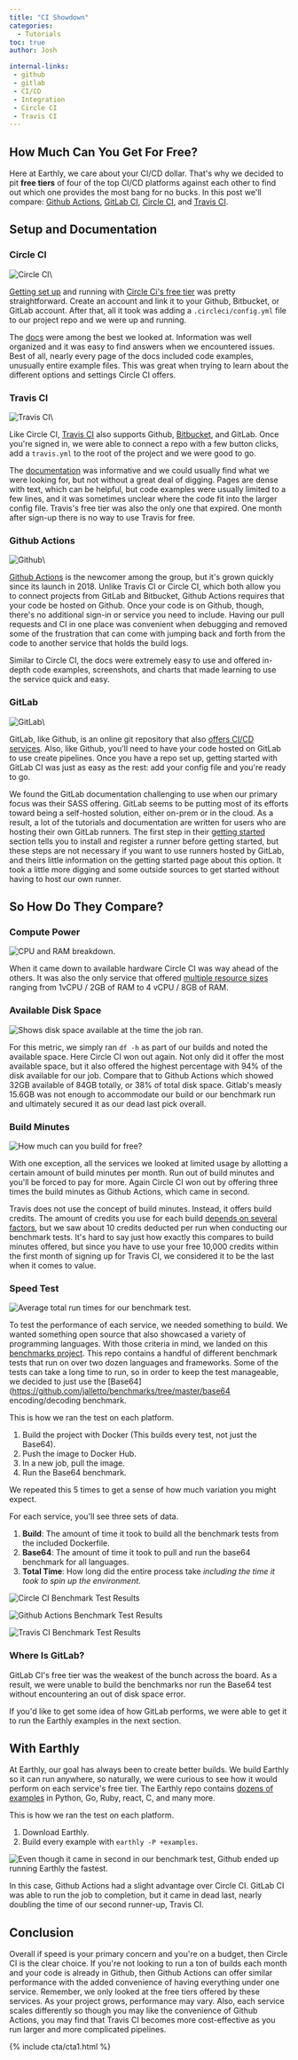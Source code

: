 ```yaml
---
title: "CI Showdown"
categories:
  - Tutorials
toc: true
author: Josh

internal-links:
 - github
 - gitlab
 - CI/CD
 - Integration
 - Circle CI
 - Travis CI
---
```


## How Much Can You Get For Free?

Here at Earthly, we care about your CI/CD dollar. That's why we decided to pit **free tiers** of four of the top CI/CD platforms against each other to find out which one provides the most bang for no bucks. In this post we'll compare: [Github Actions](https://github.com/features/actions), [GitLab CI](https://docs.gitlab.com/ee/ci/), [Circle CI](https://circleci.com/), and [Travis CI](https://www.travis-ci.com/).

## Setup and Documentation

### Circle CI

![Circle CI]({{site.images}}{{page.slug}}/circleci-logo.png)\

[Getting set up](/blog/circle-ci-with-django/) and running with [Circle Ci's free tier](https://circleci.com/docs/2.0/plan-free/index.html) was pretty straightforward. Create an account and link it to your Github, Bitbucket, or GitLab account. After that, all it took was adding a `.circleci/config.yml` file to our project repo and we were up and running.

The [docs](https://circleci.com/docs/) were among the best we looked at. Information was well organized and it was easy to find answers when we encountered issues. Best of all, nearly every page of the docs included code examples, unusually entire example files. This was great when trying to learn about the different options and settings Circle CI offers.

### Travis CI

![Travis CI]({{site.images}}{{page.slug}}/travis-logo.jpg)\

Like Circle CI, [Travis CI](https://www.travis-ci.com/pricing/) also supports Github, [Bitbucket](/blog/bitbucket-ci/), and GitLab. Once you're signed in, we were able to connect a repo with a few button clicks, add a `travis.yml` to the root of the project and we were good to go.

The [documentation](https://docs.travis-ci.com/) was informative and we could usually find what we were looking for, but not without a great deal of digging. Pages are dense with text, which can be helpful, but code examples were usually limited to a few lines, and it was sometimes unclear where the code fit into the larger config file. Travis's free tier was also the only one that expired. One month after sign-up there is no way to use Travis for free.

### Github Actions

![Github]({{site.images}}{{page.slug}}/githubactions-logo.png)\

[Github Actions](https://github.com/features/actions) is the newcomer among the group, but it's grown quickly since its launch in 2018. Unlike Travis CI or Circle CI, which both allow you to connect projects from GitLab and Bitbucket, Github Actions requires that your code be hosted on Github. Once your code is on Github, though, there's no additional sign-in or service you need to include. Having our pull requests and CI in one place was convenient when debugging and removed some of the frustration that can come with jumping back and forth from the code to another service that holds the build logs.

Similar to Circle CI, the docs were extremely easy to use and offered in-depth code examples, screenshots, and charts that made learning to use the service quick and easy.

### GitLab

![GitLab]({{site.images}}{{page.slug}}/gitlab-logo.png)\

GitLab, like Github, is an online git repository that also [offers CI/CD services](https://docs.gitlab.com/ee/ci/runners/saas/linux_saas_runner.html). Also, like Github, you'll need to have your code hosted on GitLab to use create pipelines. Once you have a repo set up, getting started with GitLab CI was just as easy as the rest: add your config file and you're ready to go.

We found the GitLab documentation challenging to use when our primary focus was their SASS offering. GitLab seems to be putting most of its efforts toward being a self-hosted solution, either on-prem or in the cloud. As a result, a lot of the tutorials and documentation are written for users who are hosting their own GitLab runners. The first step in their [getting started](https://docs.gitlab.com/ee/ci/quick_start/#cicd-process-overview) section tells you to install and register a runner before getting started, but these steps are not necessary if you want to use runners hosted by GitLab, and theirs little information on the getting started page about this option. It took a little more digging and some outside sources to get started without having to host our own runner.

## So How Do They Compare?

### Compute Power

![CPU and RAM breakdown.]({{site.images}}{{page.slug}}/cpu.png)

When it came down to available hardware Circle CI was way ahead of the others. It was also the only service that offered [multiple resource sizes](https://circleci.com/docs/2.0/executor-types/) ranging from 1vCPU / 2GB of RAM to 4 vCPU / 8GB of RAM.  

### Available Disk Space

![Shows disk space available at the time the job ran.]({{site.images}}{{page.slug}}/diskspace.png)

For this metric, we simply ran `df -h` as part of our builds and noted the available space. Here Circle CI won out again. Not only did it offer the most available space, but it also offered the highest percentage with 94% of the disk available for our job. Compare that to Github Actions which showed 32GB available of 84GB totally, or 38% of total disk space. Gitlab's measly 15.6GB was not enough to accommodate our build or our benchmark run and ultimately secured it as our dead last pick overall.

### Build Minutes

![How much can you build for free?]({{site.images}}{{page.slug}}/buildminutes.png)

With one exception, all the services we looked at limited usage by allotting a certain amount of build minutes per month. Run out of build minutes and you'll be forced to pay for more. Again Circle CI won out by offering three times the build minutes as Github Actions, which came in second.

Travis does not use the concept of build minutes. Instead, it offers build credits. The amount of credits you use for each build [depends on several factors](https://docs.travis-ci.com/user/billing-overview/#usage---credits), but we saw about 10 credits deducted per run when conducting our benchmark tests. It's hard to say just how exactly this compares to build minutes offered, but since you have to use your free 10,000 credits within the first month of signing up for Travis CI, we considered it to be the last when it comes to value.

### Speed Test

![Average total run times for our benchmark test.]({{site.images}}{{page.slug}}/speedtest.png)

To test the performance of each service, we needed something to build. We wanted something open source that also showcased a variety of programming languages. With those criteria in mind, we landed on this [benchmarks project](https://github.com/kostya/benchmarks). This repo contains a handful of different benchmark tests that run on over two dozen languages and frameworks. Some of the tests can take a long time to run, so in order to keep the test manageable, we decided to just use the [Base64](https://github.com/jalletto/benchmarks/tree/master/base64 encoding/decoding benchmark.

This is how we ran the test on each platform.

1. Build the project with Docker (This builds every test, not just the Base64).
2. Push the image to Docker Hub.
3. In a new job, pull the image.
4. Run the Base64 benchmark.

We repeated this 5 times to get a sense of how much variation you might expect.

For each service, you'll see three sets of data.

1. **Build**: The amount of time it took to build all the benchmark tests from the included Dockerfile.
2. **Base64**: The amount of time it took to pull and run the base64 benchmark for all languages.
3. **Total Time**: How long did the entire process take *including the time it took to spin up the environment*.

![Circle CI Benchmark Test Results]({{site.images}}{{page.slug}}/circle-table.png)

![Github Actions Benchmark Test Results]({{site.images}}{{page.slug}}/github-table.png)

![Travis CI Benchmark Test Results]({{site.images}}{{page.slug}}/travis-table.png)

<div class="notice--info">

### Where Is GitLab?

GitLab CI's free tier was the weakest of the bunch across the board. As a result, we were unable to build the benchmarks nor run the Base64 test without encountering an out of disk space error.

If you'd like to get some idea of how GitLab performs, we were able to get it to run the Earthly examples in the next section.
</div>

## With Earthly

At Earthly, our goal has always been to create better builds. We build Earthly so it can run anywhere, so naturally, we were curious to see how it would perform on each service's free tier. The Earthly repo contains [dozens of examples](https://github.com/jalletto/earthly/tree/main/examples) in Python, Go, Ruby, react, C, and many more.

This is how we ran the test on each platform.

1. Download Earthly.
2. Build every example with `earthly -P +examples`.

![Even though it came in second in our benchmark test, Github ended up running Earthly the fastest.]({{site.images}}{{page.slug}}/earthly-run-table.png)

In this case, Github Actions had a slight advantage over Circle CI. GitLab CI was able to run the job to completion, but it came in dead last, nearly doubling the time of our second runner-up, Travis CI.

## Conclusion

Overall if speed is your primary concern and you're on a budget, then Circle CI is the clear choice. If you're not looking to run a ton of builds each month and your code is already in Github, then Github Actions can offer similar performance with the added convenience of having everything under one service. Remember, we only looked at the free tiers offered by these services. As your project grows, performance may vary. Also, each service scales differently so though you may like the convenience of Github Actions, you may find that Travis CI becomes more cost-effective as you run larger and more complicated pipelines.

{% include cta/cta1.html %}
